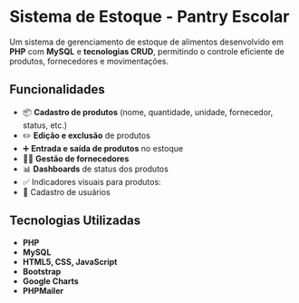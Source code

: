﻿# Sistema de Estoque - Pantry Escolar  

Um sistema de gerenciamento de estoque de alimentos desenvolvido em **PHP** com **MySQL** e **tecnologias CRUD**, permitindo o controle eficiente de produtos, fornecedores e movimentações.  

## Funcionalidades  

- 📦 **Cadastro de produtos** (nome, quantidade, unidade, fornecedor, status, etc.)  
- ✏️ **Edição e exclusão** de produtos  
- ➕ **Entrada e saída de produtos** no estoque  
- 👨‍💼 **Gestão de fornecedores**  
- 📊 **Dashboards** de status dos produtos  
- ✅ Indicadores visuais para produtos:  
- 🙎 Cadastro de usuários

## Tecnologias Utilizadas  

- **PHP** 
- **MySQL**
- **HTML5, CSS, JavaScript**
- **Bootstrap**
- **Google Charts**   
- **PHPMailer**



